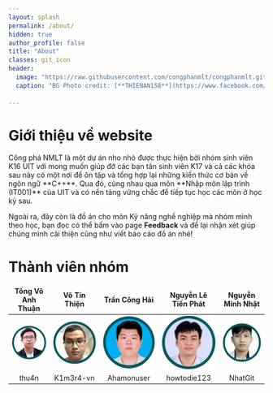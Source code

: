```yaml
---
layout: splash
permalink: /about/
hidden: true
author_profile: false
title: "About"
classes: git_icon
header:
  image: "https://raw.githubusercontent.com/congphanmlt/congphanmlt.github.io/main/images/realaboutBanner2.png"
  caption: "BG Photo credit: [**THIENAN158**](https://www.facebook.com/thienan158)"
  
---
```

<style>
td, th {
   border: none!important;
}
</style>
<h1>Giới thiệu về website</h1>
Công phá NMLT là một dự án nho nhỏ được thực hiện bởi nhóm sinh viên K16 UIT với mong muốn giúp đỡ các bạn tân sinh viên K17 và cả các khóa sau này có một nơi để ôn tập và tổng hợp lại những kiến thức cơ bản về ngôn ngữ **C++**. Qua đó, cùng nhau qua môn **Nhập môn lập trình (IT001)** của UIT và có nền tảng vững chắc để tiếp tục học các môn ở học kỳ sau.

Ngoài ra, đây còn là đồ án cho môn Kỹ năng nghề nghiệp mà nhóm mình theo học, bạn đọc có thể bấm vào page **Feedback** và để lại nhận xét giúp chúng mình cải thiện cũng như viết báo cáo đồ án nhé!

<h1>Thành viên nhóm</h1>

|<center>Tống Võ Anh Thuận </center> |<center>Võ Tín Thiện</center>|<center>Trần Công Hải</center>|<center>Nguyễn Lê Tiến Phát</center>|<center>Nguyễn Minh Nhật</center>|
|--------|---------|-------|-------|------|
|![thuan](/images/thuan.png)|![thien](/images/thien.png)|![hai](/images/hai.png)|![phat](/images/phat4.png)|![nhat](/images/nhat.png)|
|<center><a href="https://github.com/thu4n" style="text-decoration:none"><i class="fab fa-github fa-lg"></i> thu4n</a></center>|<center><a href="https://github.com/K1m3r4-vn" style="text-decoration:none"><i class="fab fa-github fa-lg"></i> K1m3r4-vn</a></center>|<center><a href="https://github.com/Ahamonuser" style="text-decoration:none"><i class="fab fa-github fa-lg"></i> Ahamonuser</a></center>|<center><a href="https://github.com/howtodie123" style="text-decoration:none"><i class="fab fa-github fa-lg"></i> howtodie123</a></center>|<center><a href="https://github.com/NhatGit" style="text-decoration:none"><i class="fab fa-github fa-lg"></i> NhatGit</a></center>|

